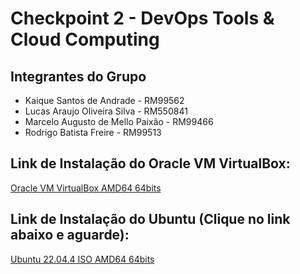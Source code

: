 # Checkpoint 2 - DevOps Tools & Cloud Computing

## Integrantes do Grupo

- Kaique Santos de Andrade - RM99562
- Lucas Araujo Oliveira Silva - RM550841
- Marcelo Augusto de Mello Paixão - RM99466
- Rodrigo Batista Freire - RM99513

## Link de Instalação do Oracle VM VirtualBox:
[Oracle VM VirtualBox AMD64 64bits](https://www.virtualbox.org/wiki/Downloads)

## Link de Instalação do Ubuntu (Clique no link abaixo e aguarde):
[Ubuntu 22.04.4 ISO AMD64 64bits](https://ubuntu.com/download/desktop/thank-you?version=22.04.4&architecture=amd64)
